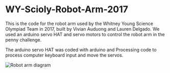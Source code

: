 # WY-Scioly-Robot-Arm-2017
This is the code for the robot arm used by the Whitney Young Science Olympiad Team in 2017, built by Vivian Auduong and Lauren Delgado. We used an arduino servo HAT and servo motors to control the robot arm in the penny challenge.


The arduino servo HAT was coded with arduino and Processing code to process computer keyboard input and move the servos.

![Robot arm diagram](https://vauduong.github.io/src/img/projects/robot-arm.png)
